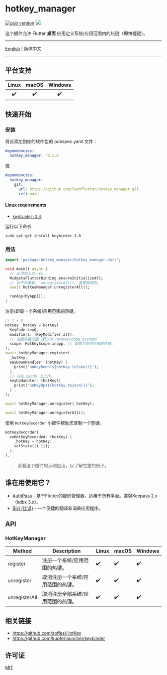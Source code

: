# hotkey_manager

[![pub version][pub-image]][pub-url] [![][discord-image]][discord-url]

[pub-image]: https://img.shields.io/pub/v/hotkey_manager.svg
[pub-url]: https://pub.dev/packages/hotkey_manager

[discord-image]: https://img.shields.io/discord/884679008049037342.svg
[discord-url]: https://discord.gg/zPa6EZ2jqb

这个插件允许 Flutter **桌面** 应用定义系统/应用范围内的热键（即快捷键）。

---

[English](./README.md) | 简体中文

---

## 平台支持

| Linux | macOS | Windows |
| :---: | :---: | :-----: |
|   ✔️   |   ✔️   |    ✔️    |

## 快速开始

### 安装

将此添加到你的软件包的 pubspec.yaml 文件：

```yaml
dependencies:
  hotkey_manager: ^0.1.6
```

或

```yaml
dependencies:
  hotkey_manager:
    git:
      url: https://github.com/leanflutter/hotkey_manager.git
      ref: main
```

#### Linux requirements

- [`keybinder-3.0`](https://github.com/kupferlauncher/keybinder)

运行以下命令

```
sudo apt-get install keybinder-3.0
```

### 用法

```dart
import 'package:hotkey_manager/hotkey_manager.dart';

void main() async {
  // 必须加上这一行。
  WidgetsFlutterBinding.ensureInitialized();
  // 对于热重载，`unregisterAll()` 需要被调用。
  await hotKeyManager.unregisterAll();

  runApp(MyApp());
}
```

注册/卸载一个系统/应用范围的热键。

```dart
// ⌥ + Q
HotKey _hotKey = HotKey(
  KeyCode.keyQ,
  modifiers: [KeyModifier.alt],
  // 设置热键范围（默认为 HotKeyScope.system）
  scope: HotKeyScope.inapp, // 设置为应用范围的热键。
);
await hotKeyManager.register(
  _hotKey,
  keyDownHandler: (hotKey) {
    print('onKeyDown+${hotKey.toJson()}');
  },
  // 只在 macOS 上工作。
  keyUpHandler: (hotKey){
    print('onKeyUp+${hotKey.toJson()}');
  } ,
);

await hotKeyManager.unregister(_hotKey);

await hotKeyManager.unregisterAll();
```

使用 `HotKeyRecorder` 小部件帮助您录制一个热键。

```dart
HotKeyRecorder(
  onHotKeyRecorded: (hotKey) {
    _hotKey = hotKey;
    setState(() {});
  },
),
```

> 请看这个插件的示例应用，以了解完整的例子。

## 谁在用使用它？

- [AuthPass](https://authpass.app/) - 基于Flutter的密码管理器，适用于所有平台。兼容Keepass 2.x（kdbx 3.x）。
- [Biyi (比译)](https://biyidev.com/) - 一个便捷的翻译和词典应用程序。

## API

### HotKeyManager

| Method        | Description                       | Linux | macOS | Windows |
| ------------- | --------------------------------- | ----- | ----- | ------- |
| register      | 注册一个系统/应用范围的热键。     | ✔️     | ✔️     | ✔️       |
| unregister    | 取消注册一个系统/应用范围的热键。 | ✔️     | ✔️     | ✔️       |
| unregisterAll | 取消注册全部系统/应用范围的热键。 | ✔️     | ✔️     | ✔️       |

## 相关链接

- https://github.com/soffes/HotKey
- https://github.com/kupferlauncher/keybinder

## 许可证

[MIT](./LICENSE)

